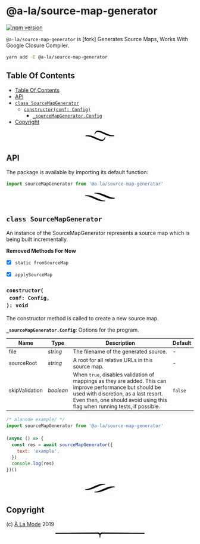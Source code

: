 # @a-la/source-map-generator

[![npm version](https://badge.fury.io/js/%40a-la%2Fsource-map-generator.svg)](https://npmjs.org/package/@a-la/source-map-generator)

`@a-la/source-map-generator` is [fork] Generates Source Maps, Works With Google Closure Compiler.

```sh
yarn add -E @a-la/source-map-generator
```

## Table Of Contents

- [Table Of Contents](#table-of-contents)
- [API](#api)
- [`class SourceMapGenerator`](#class-sourcemapgenerator)
  * [`constructor(conf: Config)`](#constructorconf-config-void)
    * [`_sourceMapGenerator.Config`](#type-_sourcemapgeneratorconfig)
- [Copyright](#copyright)

<p align="center"><a href="#table-of-contents"><img src=".documentary/section-breaks/0.svg?sanitize=true"></a></p>

## API

The package is available by importing its default function:

```js
import sourceMapGenerator from '@a-la/source-map-generator'
```

<p align="center"><a href="#table-of-contents"><img src=".documentary/section-breaks/1.svg?sanitize=true"></a></p>

## `class SourceMapGenerator`

An instance of the SourceMapGenerator represents a source map which is being built incrementally.

**Removed Methods For Now**

- [x] `static fromSourceMap`
- [x] `applySourceMap`


### `constructor(`<br/>&nbsp;&nbsp;`conf: Config,`<br/>`): void`

The constructor method is called to create a new source map.

__<a name="type-_sourcemapgeneratorconfig">`_sourceMapGenerator.Config`</a>__: Options for the program.

|      Name      |   Type    |                                                                                                           Description                                                                                                           | Default |
| -------------- | --------- | ------------------------------------------------------------------------------------------------------------------------------------------------------------------------------------------------------------------------------- | ------- |
| file           | _string_  | The filename of the generated source.                                                                                                                                                                                           | -       |
| sourceRoot     | _string_  | A root for all relative URLs in this source map.                                                                                                                                                                                | -       |
| skipValidation | _boolean_ | When `true`, disables validation of mappings as they are added. This can improve performance but should be used with discretion, as a last resort. Even then, one should avoid using this flag when running tests, if possible. | `false` |

```js
/* alanode example/ */
import sourceMapGenerator from '@a-la/source-map-generator'

(async () => {
  const res = await sourceMapGenerator({
    text: 'example',
  })
  console.log(res)
})()
```
```

```

<p align="center"><a href="#table-of-contents"><img src=".documentary/section-breaks/2.svg?sanitize=true"></a></p>

## Copyright

(c) [À La Mode][1] 2019

[1]: https://alamode.cc

<p align="center"><a href="#table-of-contents"><img src=".documentary/section-breaks/-1.svg?sanitize=true"></a></p>